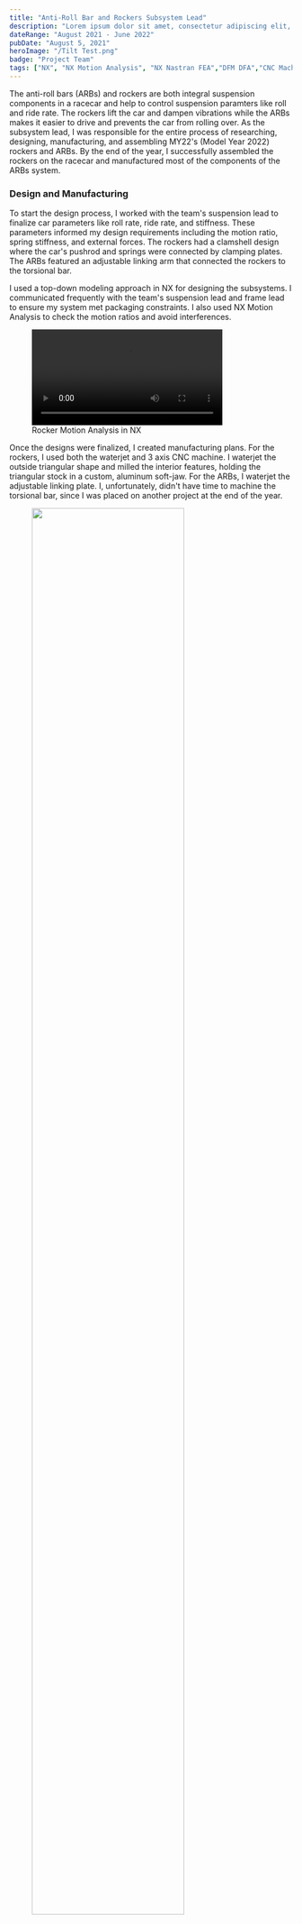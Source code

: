 ```yaml
---
title: "Anti-Roll Bar and Rockers Subsystem Lead"
description: "Lorem ipsum dolor sit amet, consectetur adipiscing elit, sed do eiusmod tempor incididunt ut labore et dolore magna aliqua."
dateRange: "August 2021 - June 2022"
pubDate: "August 5, 2021"
heroImage: "/Tilt Test.png"
badge: "Project Team"
tags: ["NX", "NX Motion Analysis", "NX Nastran FEA","DFM DFA","CNC Machining", "Waterjet"]
---
```



The anti-roll bars (ARBs) and rockers are both integral suspension components in a racecar and help to control suspension paramters like roll and ride rate. The rockers lift the car and dampen vibrations while the ARBs makes it easier to drive and prevents the car from rolling over. As the subsystem lead, I was responsible for the entire process of researching, designing, manufacturing, and assembling MY22's (Model Year 2022) rockers and ARBs. By the end of the year, I successfully assembled the rockers on the racecar and manufactured most of the components of the ARBs system. 

<h3>Design and Manufacturing</h3>

To start the design process, I worked with the team's suspension lead to finalize car parameters like roll rate, ride rate, and stiffness. These parameters informed my design requirements including the motion ratio, spring stiffness, and external forces. The rockers had a clamshell design where the car's pushrod and springs were connected by clamping plates. The ARBs featured an adjustable linking arm that connected the rockers to the torsional bar.

I used a top-down modeling approach in NX for designing the subsystems. I communicated frequently with the team's suspension lead and frame lead to ensure my system met packaging constraints. I also used NX Motion Analysis to check the motion ratios and avoid interferences.

<figure>
    <video src="/RockerMR.mp4" width="80%" autoplay mute loop></video>
    <figcaption>Rocker Motion Analysis in NX</figcaption>
</figure>

Once the designs were finalized, I created manufacturing plans. For the rockers, I used both the waterjet and 3 axis CNC machine. I waterjet the outside triangular shape and milled the interior features, holding the triangular stock in a custom, aluminum soft-jaw. For the ARBs, I waterjet the adjustable linking plate. I, unfortunately, didn't have time to machine the torsional bar, since I was placed on another project at the end of the year.

<figure>
    <img src="/FrontRockers.png" width="80%" />
    <figcaption>Front Rockers (clamshell design)</figcaption>
</figure>

Because the rockers' and ARBs' motion ratio were sensitive to their mounting positions, I designed and manufactured a custom jig for welding their tabs onto the frame. The jig ensured that the ARBs mounting and rocker mounting were accurate with respect to each other and that the distance between the springs and rockers were accurate. These were the two factors that heavily impacted the motion ratio of the system. A challenge I faced during this process was manufacturing the jig. The rocker tabs were not on plates parallel to any of the car's axis - they were a couple of degrees offset from the Z-X and X-Y plane. Because of this, the jig could no longer be a machined 2D plate and needed to have a 3D contour. If I could change the design, I would've either constrained the rockers on a plane with no angles or angeled them to a round degree to either use a tapered endmill or angle vice.

<h3>Rockers FEA</h3>

In my initial hand calculations for the rockers, I assumed the frame was entirely rigid and not affected by forces in my system. However, I realized that this was not the case as 1) the frame is not rigid and 2) the rocker's mounting points were not triangulated at nodes of frame tubes. While the 2nd point could've been avoided in CAD, we had already froze the design and machined all the components. Thus, I needed to find a way to alleviate the bending stresses in the frame tubes.

I conducted FEA in NX Nastran. To simplify my model, I converted the tubes and tabs to a 2D mesh and stitched the meshes together to model the welds. I then modeled the fasteners as rigid connections and the rockers and springs as rigid bodies to analyze how the frame tubes will react under peak bump loads. In my initial model, I only included the two frame tubes with tabs and fixed their ends (where they connected to nodes). The bending stresses in this model was too high and so I began refining my model to include the nodes of frame tubes, the supension tabs, and suspension forces. After this, I found that I can add gussets to the tabs and frame tubes to add thickness and prevent it from bending and breaking.

<h3>Learnings</h3>

The rockers system was sucessfully assembled on MY22 in time for the 2022 FSAE Competition. Since the ARBs system wasn't required for the competition (compared to other systems), I was transferred to a different project on the racecar that was more urgent. Overall, it was a great learning experience going through the entire process of designing to manufacturing and assembly. I found that communication was key to a successful system integration on MY22, especially since the rockers affect the suspension, chassis, and even body panel mounting. Looking back, there are many things I would change in my initial design to optimize the manufacturing and assembly process. I would've changed my initial design to have mounting points parallel to a plane (decreasing tab jigging complexity), made the shape of the rockers a common angle to use v clamps instead of custom machined soft jaws, minimized the contact area between the tab and rocker to decrease the friction between them, and placed the mounting tabs at nodes or tell the frame lead to increase the frame thickness. This project has showed me the importance of communication, helped me learn how to design for manufacturing and assembly, and use programs like NX Nastran and NX Motion Analysis.